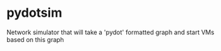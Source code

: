 # pydotsim
Network simulator that will take a 'pydot' formatted graph and start VMs based on this graph
